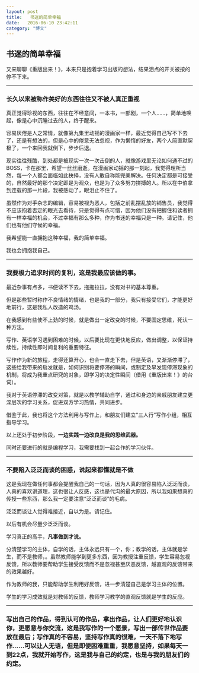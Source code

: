 ```yaml
---
layout: post
title:   书迷的简单幸福
date:   2016-06-10 23:42:11
category: "博文"
---
```


## 书迷的简单幸福

又来聊聊《重版出来！》，本来只是抱着学习出版的想法，结果泪点的开关被按的停不下来。

***

### 长久以来被称作美好的东西往往又不被人真正重视

真正觉得珍视的东西，往往在不经意间，一本书，一部剧，一个人……，简单地唤起，像是心中沉睡过去的人，终于醒来。

容易厌倦是人之常情，就像第九集里动摇的漫画家一样，最近觉得自己写不下去了，还是有想法的，但是心中的倦意无法忽视，作为懒惰的好友，两个人简直默契极了，一个来回我就倒下，步步后退。

现实往往残酷，到处都是被现实一次一次击倒的人，就像游戏里无论如何通不过的BOSS，卡在那里，希望一丝丝磨逝。在漫画家动摇的那一刻起，我觉得理所当然，每一个人都会面临如此抉择，没有人敢自称能完美解决。任何决定都是可接受的，自然最好的那个决定即是为观众，也是为了众多努力拼搏的人。所以在中伯拿到连载的那一片段，我被感动了，眼泪止不住了。

虽然作为对手杂志的编辑，容易被视为恶人，包括之前乱摆乱放的销售员，我觉得不应该抱着否定的眼光去看待，只是觉得有点可惜，因为他们没有把握住和读者拥有一样幸福的机会，不过幸福有那么多种，作为书迷的幸福只是一种。请记住，他们也有他们守候的幸福。

我希望能一直拥抱这种幸福，我的简单幸福。

我也会拥抱我自己。


***

### 我要极力追求时间的复利，这是我最应该做的事。


最近杂事有点多，书便读不下去，拖拖拉拉，没有对书的基本尊重。

但是那些暂时称作不良情绪的情绪，也是我的一部分，我只有接受它们，才能更好地前行，这是我私人改造的鸡汤。

在我感到有些使不上劲的时候，就是做出一定改变的时候，不要固定思维，死认一种方法。

写作、英语学习遇到困难的时候，以后要比现在更快地反应，做出调整，以保证持续性，持续性即时间复利的重要特征。

写作作为新的旅程，走得还算开心，也会一直走下去，但是英语，又渐渐停滞了，这些给我带来的启发就是，如何识别将要停滞的瞬间，或制定及早发现停滞现象的机制，将成为我重点研究的对象，即学习的决定性瞬间（借用《重版出来！》的台词）。

我对于英语停滞的改变对策，就是以教学辅助自学，通过和身边的亲戚朋友建立更深层次的学习关系，促进双方学习热情，共同进步。

借鉴于此，我也将这个方法利用与写作上，和朋友们建立“三人行”写作小组，相互指导学习。

以上还处于初步阶段，**一边实践一边改良是我的思维武器。**

同时还要进行的就是编程学习，我需要找到一起合作的学习伙伴。

***

### 不要陷入泛泛而谈的困惑，说起来都懂就是不做

这是我现在做任何事都会提醒我自己的一句话，因为人真的很容易陷入泛泛而谈，人真的喜欢讲道理，这也很让人反感，这也是代沟的最大原因，所以我如果想真的传授一些东西，那么我一定要注意“泛泛而谈”的毛病。

泛泛而谈让人觉得难接近，自以为是。请记住。

以后有机会尽量少泛泛而谈。

学习真正的高手，**凡事做到才说。**

分清楚学习的主体，自学的话，主体永远只有一个，你；教学的话，主体就是学生，而不是教师，。虽然教师能学到更多东西，因为教授注重反馈，学生容易忽视反馈，所以教师要帮助学生接受反馈而不是忽视甚至厌恶反馈，越直观的反馈带来的效果越好。

作为教师的我，只能帮助学生利用好反馈，进一步清楚自己是学习主体的位置。

学生的学习成效就是对教师的反馈，教师学习教学的直观反馈就是学生的反应。

***

### 写出自己的作品，得到认可的作品，拿出作品，让人们更好地认识你，更愿意与你交流，这是我写作的一个愿景，写出一部传世作品要放在最后；写作真的不容易，坚持写作真的很难，一天不落下地写作……可以让人无语，但是即便困难重重，我愿意坚持，如果每天一到22点，我就开始写作，这是我与自己的约定，也是与我的朋友们的约定。



